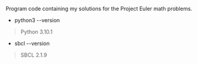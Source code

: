 Program code containing my solutions for the Project Euler math problems.

- python3 --version
> Python 3.10.1

- sbcl --version
> SBCL 2.1.9
